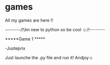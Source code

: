 # games
All my games are here !!

--------/!\Im new to python so be cool ☺/!\-------- 

*****Game 1 *****

-Justeprix

Just launche the .py file and run it!
Andjoy☺
